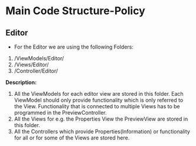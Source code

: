 # Main Code Structure-Policy
## Editor
+ For the Editor we are using the following Folders:
1. /ViewModels/Editor/ 
2. /Views/Editor/
3. /Controller/Editor/

**Description:**
1. All the ViewModels for each editor view are stored in this folder.
    Each ViewModel should only provide functionality which is only referred to the View.
    Functionality that is connected to multiple Views has to be programmed in the PreviewController.
2. All the Views for e.g. the Properties View the PreviewView are stored in this folder.
3. All the Controllers which provide Properties(Information) or functionality for all or for some of the Views are stored here.

  